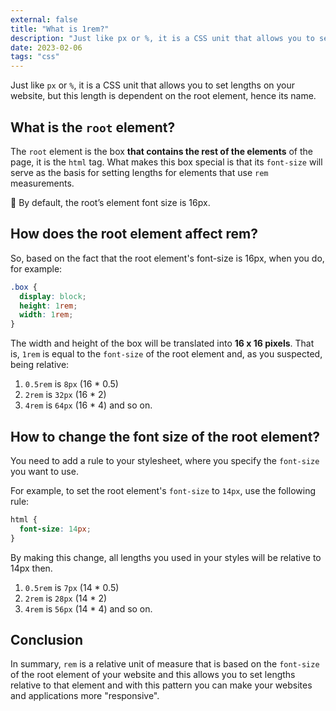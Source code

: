 ```yaml
---
external: false
title: "What is 1rem?"
description: "Just like px or %, it is a CSS unit that allows you to set lengths on your website, but this length is dependent on the root element, hence its name."
date: 2023-02-06
tags: "css"
---
```



Just like `px` or `%`, it is a CSS unit that allows you to set lengths on your website, but this length is dependent on the root element, hence its name.

## What is the `root` element?

The `root` element is the box **that contains the rest of the elements** of the page, it is the `html` tag. What makes this box special is that its `font-size` will serve as the basis for setting lengths for elements that use `rem` measurements.

<aside>
🌟 By default, the root’s element font size is 16px.

</aside>

## How does the root element affect rem?

So, based on the fact that the root element's font-size is 16px, when you do, for example:

```css
.box {
  display: block;
  height: 1rem;
  width: 1rem;
}
```

The width and height of the box will be translated into **16 x 16 pixels**. That is, `1rem` is equal to the `font-size` of the root element and, as you suspected, being relative:

1. `0.5rem` is `8px` (16 * 0.5)
2. `2rem` is `32px` (16 * 2)
3. `4rem` is `64px` (16 * 4) and so on.

## How to change the font size of the root element?

You need to add a rule to your stylesheet, where you specify the `font-size` you want to use.

For example, to set the root element's `font-size` to `14px`, use the following rule:

```css
html {
  font-size: 14px;
}
```

By making this change, all lengths you used in your styles will be relative to 14px then.

1. `0.5rem` is `7px` (14 * 0.5)
2. `2rem` is `28px` (14 * 2)
3. `4rem` is `56px` (14 * 4) and so on.

## Conclusion

In summary, `rem` is a relative unit of measure that is based on the `font-size` of the root element of your website and this allows you to set lengths relative to that element and with this pattern you can make your websites and applications more "responsive".